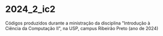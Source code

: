 # 2024_2_ic2
Códigos produzidos durante a ministração da disciplina "Introdução à Ciência da Computação II", na USP, campus Ribeirão Preto (ano de 2024)
